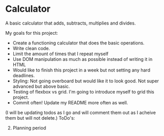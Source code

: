 # Calculator
A basic calculator that adds, subtracts, multiplies and divides.

My goals for this project:
- Create a functioning calculator that does the basic operations.
- Write clean code.
- Limit the amount of times that I repeat myself
- Use DOM manipulation as much as possible instead of writing it in HTML
- Would like to finish this project in a week but not setting any hard deadlines.
- Styling: Not going overboard but would like it to look good. Not super advanced but above basic.
- Testing of flexbox vs grid. I'm going to introduce myself to grid this project.
- Commit often! Update my README more often as well.

(I will be updating todos as I go and will comment them out as I acheive them but will not delete.)
ToDo's:
<!-- 1. Link CSS and JS files to HTML -->
2. Planning period